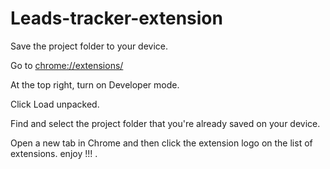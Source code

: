 # Leads-tracker-extension


Save the project folder to your device.

Go to [chrome://extensions/](https://chrome://extensions/)

At the top right, turn on Developer mode. 

Click Load unpacked.

Find and select the project folder that you're already saved on your device.

Open a new tab in Chrome and then click the extension logo on the list of extensions. enjoy !!! .
